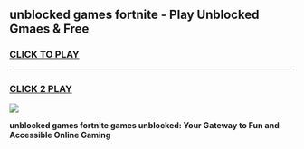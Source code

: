 
## unblocked games fortnite - Play Unblocked Gmaes & Free
<h3>
<a href="https://premium.freeplayer.one?title=unblocked_games_fortnite&ref=19F">CLICK TO PLAY</a></h3>
<hr>

<h3>
<a href="https://premium.freeplayer.one?title=unblocked_games_fortnite&ref=19F">CLICK 2 PLAY</a>
  
</h3>

<a href="https://premium.freeplayer.one?title=unblocked_games_fortnite&ref=19F/"><img src="https://clearcache.store/games.png"></a>


**unblocked games fortnite games unblocked: Your Gateway to Fun and Accessible Online Gaming**
